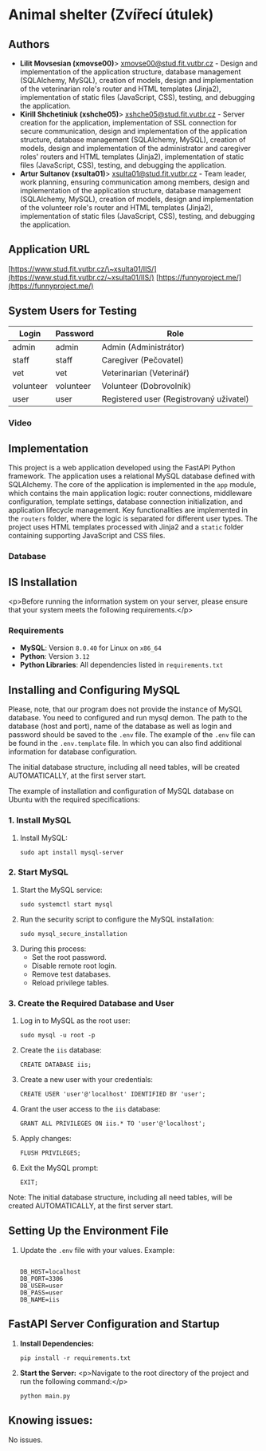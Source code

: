 # Animal shelter (Zvířecí útulek)

## Authors

  * **Lilit Movsesian (xmovse00)**\> [xmovse00@stud.fit.vutbr.cz](mailto:xmovse00@stud.fit.vutbr.cz) - Design and implementation of the application structure, database management (SQLAlchemy, MySQL), creation of models, design and implementation of the veterinarian role's router and HTML templates (Jinja2), implementation of static files (JavaScript, CSS), testing, and debugging the application.
  * **Kirill Shchetiniuk (xshche05)**\> [xshche05@stud.fit.vutbr.cz](mailto:xshche05@stud.fit.vutbr.cz) - Server creation for the application, implementation of SSL connection for secure communication, design and implementation of the application structure, database management (SQLAlchemy, MySQL), creation of models, design and implementation of the administrator and caregiver roles' routers and HTML templates (Jinja2), implementation of static files (JavaScript, CSS), testing, and debugging the application.
  * **Artur Sultanov (xsulta01)**\> [xsulta01@stud.fit.vutbr.cz](mailto:xsulta01@stud.fit.vutbr.cz) - Team leader, work planning, ensuring communication among members, design and implementation of the application structure, database management (SQLAlchemy, MySQL), creation of models, design and implementation of the volunteer role's router and HTML templates (Jinja2), implementation of static files (JavaScript, CSS), testing, and debugging the application.

## Application URL

[https://www.stud.fit.vutbr.cz/\~xsulta01/IIS/](https://www.stud.fit.vutbr.cz/~xsulta01/IIS/)
[https://funnyproject.me/](https://funnyproject.me/)

## System Users for Testing

| Login | Password | Role |
|---|---|---|
| admin | admin | Admin (Administrátor) |
| staff | staff | Caregiver (Pečovatel) |
| vet | vet | Veterinarian (Veterinář) |
| volunteer | volunteer | Volunteer (Dobrovolník) |
| user | user | Registered user (Registrovaný uživatel) |

### Video

## Implementation

This project is a web application developed using the FastAPI Python framework. The application uses a relational MySQL database defined with SQLAlchemy. The core of the application is implemented in the `app` module, which contains the main application logic: router connections, middleware configuration, template settings, database connection initialization, and application lifecycle management. Key functionalities are implemented in the `routers` folder, where the logic is separated for different user types. The project uses HTML templates processed with Jinja2 and a `static` folder containing supporting JavaScript and CSS files.

### Database

## IS Installation

\<p\>Before running the information system on your server, please ensure that your system meets the following requirements.\</p\>

### Requirements

  * **MySQL**: Version `8.0.40` for Linux on `x86_64`
  * **Python**: Version `3.12`
  * **Python Libraries**: All dependencies listed in `requirements.txt`

## Installing and Configuring MySQL

Please, note, that our program does not provide the instance of MySQL database. You need to configured and run mysql demon. The path to the database (host and port), name of the database as well as login and password should be saved to the `.env` file. The example of the `.env` file can be found in the `.env.template` file. In which you can also find additional information for database configuration.

The initial database structure, including all need tables, will be created AUTOMATICALLY, at the first server start.

The example of installation and configuration of MySQL database on Ubuntu with the required specifications:

### 1\. Install MySQL

1.  Install MySQL:
    ```
    sudo apt install mysql-server
    ```

### 2\. Start MySQL

1.  Start the MySQL service:
    ```
    sudo systemctl start mysql
    ```
2.  Run the security script to configure the MySQL installation:
    ```
    sudo mysql_secure_installation
    ```
3.  During this process:
      * Set the root password.
      * Disable remote root login.
      * Remove test databases.
      * Reload privilege tables.

### 3\. Create the Required Database and User

1.  Log in to MySQL as the root user:
    ```
    sudo mysql -u root -p
    ```
2.  Create the `iis` database:
    ```
    CREATE DATABASE iis;
    ```
3.  Create a new user with your credentials:
    ```
    CREATE USER 'user'@'localhost' IDENTIFIED BY 'user';
    ```
4.  Grant the user access to the `iis` database:
    ```
    GRANT ALL PRIVILEGES ON iis.* TO 'user'@'localhost';
    ```
5.  Apply changes:
    ```
    FLUSH PRIVILEGES;
    ```
6.  Exit the MySQL prompt:
    ```
    EXIT;
    ```

Note: The initial database structure, including all need tables, will be created AUTOMATICALLY, at the first server start.

## Setting Up the Environment File

1.  Update the `.env` file with your values. Example:
    ```
    
    DB_HOST=localhost
    DB_PORT=3306
    DB_USER=user
    DB_PASS=user
    DB_NAME=iis

    ```

## FastAPI Server Configuration and Startup

1.  **Install Dependencies:**
    ```
    pip install -r requirements.txt
    ```
2.  **Start the Server:**
    \<p\>Navigate to the root directory of the project and run the following command:\</p\>
    ```
    python main.py
    ```

## Knowing issues:

No issues.
